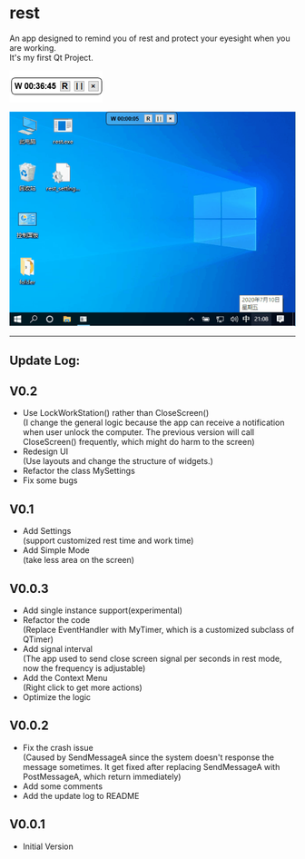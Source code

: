 # rest
An app designed to remind you of rest and protect your eyesight when you are working.  
It's my first Qt Project.  

![](README/rest.png)  

![](README/rest.gif)

***

## Update Log:

## V0.2   
+ Use LockWorkStation() rather than CloseScreen()  
(I change the general logic because the app can receive a notification when user unlock the computer. The previous version will call CloseScreen() frequently, which might do harm to the screen)  
+ Redesign UI  
(Use layouts and change the structure of widgets.)  
+ Refactor the class MySettings  
+ Fix some bugs  

## V0.1
+ Add Settings  
(support customized rest time and work time)  
+ Add Simple Mode  
(take less area on the screen)  

## V0.0.3
+ Add single instance support(experimental)  
+ Refactor the code  
(Replace EventHandler with MyTimer, which is a customized subclass of QTimer)  
+ Add signal interval  
(The app used to send close screen signal per seconds in rest mode, now the frequency is adjustable)  
+ Add the Context Menu  
(Right click to get more actions)  
+ Optimize the logic  

## V0.0.2
+ Fix the crash issue  
(Caused by SendMessageA since the system doesn't response the message sometimes. It get fixed after replacing SendMessageA with PostMessageA, which return immediately)  
+ Add some comments  
+ Add the update log to README  

## V0.0.1
+ Initial Version  
